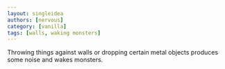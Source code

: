 ```yaml
---
layout: singleidea
authors: [nervous]
category: [vanilla]
tags: [walls, waking monsters]
---
```

Throwing things against walls or dropping certain metal objects produces some noise and wakes monsters.
